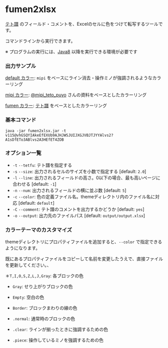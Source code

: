 # fumen2xlsx

[テト譜](http://fumen.zui.jp) のフィールド・コメントを、Excelのセルに色をつけて転写するツールです。

コマンドラインから実行できます。

※ プログラムの実行には、[Java8](https://www.java.com/ja/download/) 以降を実行できる環境が必要です

### 出力サンプル

[default カラー](https://1drv.ms/x/s!AgZefBjz5OGajWpAuOWWg5yMuF_k): `mipi` をベースにライン消去・操作ミノが強調されるようなカラーリング

[mipi カラー](https://1drv.ms/x/s!AgZefBjz5OGajWlg-CtFxt7WnwLV): [@mipi_teto_puyo](https://twitter.com/mipi_teto_puyo) さんの資料をベースとしたカラーリング

[fumen カラー](https://1drv.ms/x/s!AgZefBjz5OGajWurEbKAn4QKM7ST): [テト譜](http://fumen.zui.jp) をベースとしたカラーリング

### 基本コマンド

```java -jar fumen2xlsx.jar -t v115@vhGSQYIAkeEfEXUb9AJHJWSJUIJXGJVBJTJYYAlvs2?A1sDfETo3ABlvs2A3HEfET4ZOB```

### オプション一覧

* `-t` `--tetfu`: テト譜を指定する
* `-s` `--size`: 出力されるセルのサイズを小数で指定する [default: `2.0`]
* `-l` `--line`: 出力されるフィールドの高さ。0以下の場合、最も高いページに合わせる [default: `-1`]
* `-n` `--num`: 出力されるフィールドの横に並ぶ数 [default: `5`]
* `-c` `--color`: 色の定義ファイル名。themeディレクトリ内のファイル名に対応 [default: `default`]
* `-C` `--comment`: テト譜のコメントを出力するかどうか [default: `yes`]
* `-o` `--output`: 出力先のファイルパス [default: `output/output.xlsx`]


### カラーテーマのカスタマイズ

themeディレクトリにプロパティファイルを追加すると、`--color` で指定できるようになります。

既にあるプロパティファイルをコピーして名前を変更したうえで、直接ファイルを更新してください。、

＊`T,I,O,S,Z,L,J,Gray`: 各ブロックの色
* `Gray`: せり上がりブロックの色
* `Empty`: 空白の色
* `Border`: ブロックまわりの線の色

* `.normal`: 通常時のブロックの色
* `.clear`: ラインが揃ったときに強調するための色
* `.piece`: 操作しているミノを強調するための色
